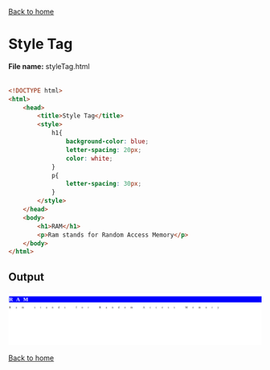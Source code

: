 [Back to home](README.md)
# Style Tag

**File name:** styleTag.html
```html

<!DOCTYPE html>
<html>
    <head>
        <title>Style Tag</title>
        <style>
            h1{
                background-color: blue;
                letter-spacing: 20px;
                color: white;
            }
            p{
                letter-spacing: 30px;
            }
        </style>
    </head>
    <body>
        <h1>RAM</h1>
        <p>Ram stands for Random Access Memory</p>
    </body>
</html>
```


## Output
![](images/styleTag.png)

[Back to home](README.md)
